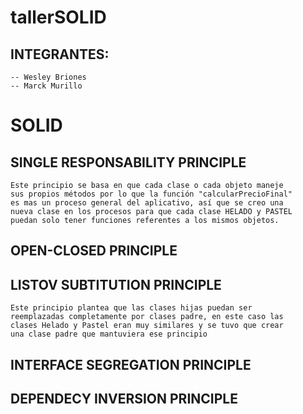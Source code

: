 # tallerSOLID

## INTEGRANTES:
	-- Wesley Briones
	-- Marck Murillo

# SOLID

## SINGLE RESPONSABILITY PRINCIPLE
	Este principio se basa en que cada clase o cada objeto maneje 
	sus propios métodos por lo que la función "calcularPrecioFinal"
	es mas un proceso general del aplicativo, así que se creo una 
	nueva clase en los procesos para que cada clase HELADO y PASTEL 
	puedan solo tener funciones referentes a los mismos objetos.


## OPEN-CLOSED PRINCIPLE

## LISTOV SUBTITUTION PRINCIPLE
	Este principio plantea que las clases hijas puedan ser 
	reemplazadas completamente por clases padre, en este caso las 
	clases Helado y Pastel eran muy similares y se tuvo que crear 
	una clase padre que mantuviera ese principio

## INTERFACE SEGREGATION PRINCIPLE

## DEPENDECY INVERSION PRINCIPLE

